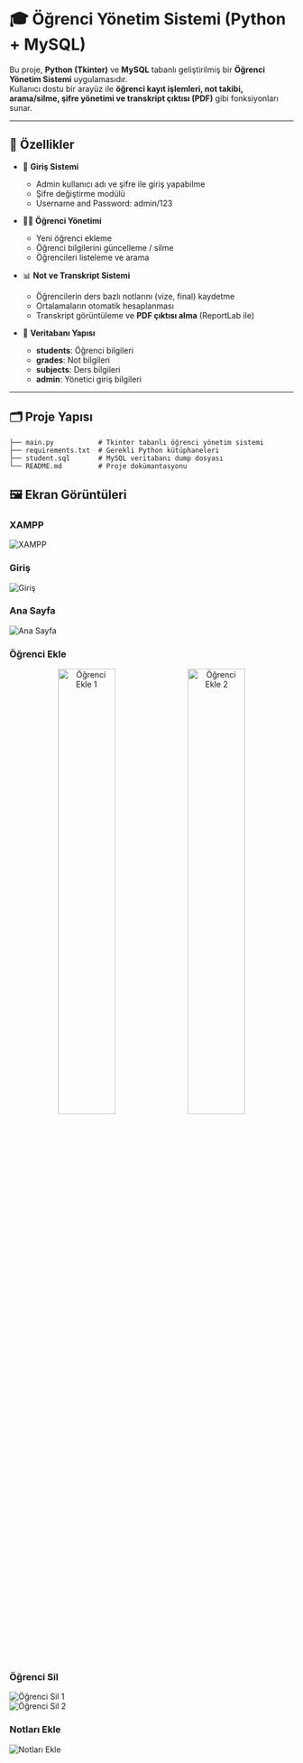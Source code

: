 # 🎓 Öğrenci Yönetim Sistemi (Python + MySQL)

Bu proje, **Python (Tkinter)** ve **MySQL** tabanlı geliştirilmiş bir **Öğrenci Yönetim Sistemi** uygulamasıdır.  
Kullanıcı dostu bir arayüz ile **öğrenci kayıt işlemleri, not takibi, arama/silme, şifre yönetimi ve transkript çıktısı (PDF)** gibi fonksiyonları sunar.  

---

## 🚀 Özellikler

- 🔐 **Giriş Sistemi**  
  - Admin kullanıcı adı ve şifre ile giriş yapabilme
  - Şifre değiştirme modülü
  - Username and Password: admin/123

- 👨‍🎓 **Öğrenci Yönetimi**  
  - Yeni öğrenci ekleme  
  - Öğrenci bilgilerini güncelleme / silme  
  - Öğrencileri listeleme ve arama  

- 📊 **Not ve Transkript Sistemi**  
  - Öğrencilerin ders bazlı notlarını (vize, final) kaydetme  
  - Ortalamaların otomatik hesaplanması  
  - Transkript görüntüleme ve **PDF çıktısı alma** (ReportLab ile)  

- 📂 **Veritabanı Yapısı**  
  - **students**: Öğrenci bilgileri  
  - **grades**: Not bilgileri  
  - **subjects**: Ders bilgileri  
  - **admin**: Yönetici giriş bilgileri  

---

## 🗂️ Proje Yapısı

```text
├── main.py           # Tkinter tabanlı öğrenci yönetim sistemi
├── requirements.txt  # Gerekli Python kütüphaneleri
├── student.sql       # MySQL veritabanı dump dosyası
└── README.md         # Proje dokümantasyonu
```


## 🖼️ Ekran Görüntüleri

### XAMPP
![XAMPP](https://github.com/hvlsngnr/Student-Management-System/blob/main/screenshots/1.png)

### Giriş
![Giriş](https://github.com/hvlsngnr/Student-Management-System/blob/main/screenshots/2.png)

### Ana Sayfa
![Ana Sayfa](https://github.com/hvlsngnr/Student-Management-System/blob/main/screenshots/3.png)

### Öğrenci Ekle

<p align="center">
  <img src="https://github.com/hvlsngnr/Student-Management-System/blob/main/screenshots/4.png" alt="Öğrenci Ekle 1" width="45%"/>
  <img src="https://github.com/hvlsngnr/Student-Management-System/blob/main/screenshots/5.png" alt="Öğrenci Ekle 2" width="45%"/>
</p>


### Öğrenci Sil
![Öğrenci Sil 1](https://github.com/hvlsngnr/Student-Management-System/blob/main/screenshots/6.png)  
![Öğrenci Sil 2](https://github.com/hvlsngnr/Student-Management-System/blob/main/screenshots/7.png)

### Notları Ekle
![Notları Ekle](https://github.com/hvlsngnr/Student-Management-System/blob/main/screenshots/8.png)

